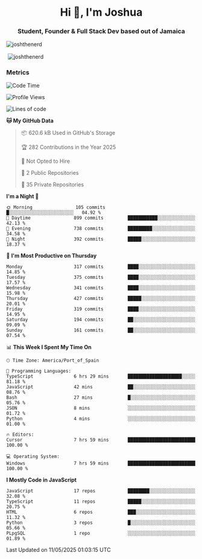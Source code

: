 <h1 align="center">Hi 👋, I'm Joshua</h1>
<h3 align="center">Student, Founder & Full Stack Dev based out of Jamaica</h3>

<p align="left"> <img src="https://komarev.com/ghpvc/?username=JoshTheDeveloperr" alt="joshthenerd" /> </p>

<p>&nbsp;<img align="center" src="https://github-readme-stats.vercel.app/api?username=JoshTheDeveloperr&show_icons=true&count_private=true" alt="joshthenerd" /></p>

### Metrics

<!--START_SECTION:waka-->
![Code Time](http://img.shields.io/badge/Code%20Time-1%2C260%20hrs%2052%20mins-blue)

![Profile Views](http://img.shields.io/badge/Profile%20Views-0-blue)

![Lines of code](https://img.shields.io/badge/From%20Hello%20World%20I%27ve%20Written-3.7%20million%20lines%20of%20code-blue)

**🐱 My GitHub Data** 

> 📦 620.6 kB Used in GitHub's Storage 
 > 
> 🏆 282 Contributions in the Year 2025
 > 
> 🚫 Not Opted to Hire
 > 
> 📜 2 Public Repositories 
 > 
> 🔑 35 Private Repositories 
 > 
**I'm a Night 🦉** 

```text
🌞 Morning                105 commits         █░░░░░░░░░░░░░░░░░░░░░░░░   04.92 % 
🌆 Daytime                899 commits         ███████████░░░░░░░░░░░░░░   42.13 % 
🌃 Evening                738 commits         █████████░░░░░░░░░░░░░░░░   34.58 % 
🌙 Night                  392 commits         █████░░░░░░░░░░░░░░░░░░░░   18.37 % 
```
📅 **I'm Most Productive on Thursday** 

```text
Monday                   317 commits         ████░░░░░░░░░░░░░░░░░░░░░   14.85 % 
Tuesday                  375 commits         ████░░░░░░░░░░░░░░░░░░░░░   17.57 % 
Wednesday                341 commits         ████░░░░░░░░░░░░░░░░░░░░░   15.98 % 
Thursday                 427 commits         █████░░░░░░░░░░░░░░░░░░░░   20.01 % 
Friday                   319 commits         ████░░░░░░░░░░░░░░░░░░░░░   14.95 % 
Saturday                 194 commits         ██░░░░░░░░░░░░░░░░░░░░░░░   09.09 % 
Sunday                   161 commits         ██░░░░░░░░░░░░░░░░░░░░░░░   07.54 % 
```


📊 **This Week I Spent My Time On** 

```text
🕑︎ Time Zone: America/Port_of_Spain

💬 Programming Languages: 
TypeScript               6 hrs 29 mins       ████████████████████░░░░░   81.18 % 
JavaScript               42 mins             ██░░░░░░░░░░░░░░░░░░░░░░░   08.76 % 
Bash                     27 mins             █░░░░░░░░░░░░░░░░░░░░░░░░   05.76 % 
JSON                     8 mins              ░░░░░░░░░░░░░░░░░░░░░░░░░   01.72 % 
Python                   4 mins              ░░░░░░░░░░░░░░░░░░░░░░░░░   01.00 % 

🔥 Editors: 
Cursor                   7 hrs 59 mins       █████████████████████████   100.00 % 

💻 Operating System: 
Windows                  7 hrs 59 mins       █████████████████████████   100.00 % 
```

**I Mostly Code in JavaScript** 

```text
JavaScript               17 repos            ████████░░░░░░░░░░░░░░░░░   32.08 % 
TypeScript               11 repos            █████░░░░░░░░░░░░░░░░░░░░   20.75 % 
HTML                     6 repos             ███░░░░░░░░░░░░░░░░░░░░░░   11.32 % 
Python                   3 repos             █░░░░░░░░░░░░░░░░░░░░░░░░   05.66 % 
PLpgSQL                  1 repo              ░░░░░░░░░░░░░░░░░░░░░░░░░   01.89 % 
```




 Last Updated on 11/05/2025 01:03:15 UTC
<!--END_SECTION:waka-->
